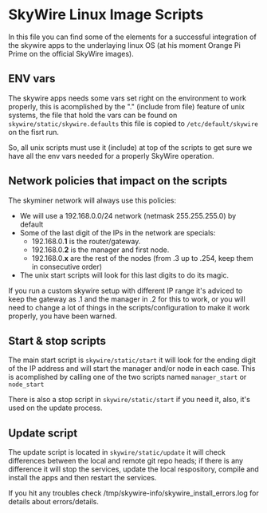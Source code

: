 # SkyWire Linux Image Scripts

In this file you can find some of the elements for a successful integration of the skywire apps to the underlaying linux OS (at his moment Orange Pi Prime on the official SkyWire images).

## ENV vars

The skywire apps needs some vars set right on the environment to work properly, this is acomplished by the "." (include from file) feature of unix systems, the file that hold the vars can be found on ```skywire/static/skywire.defaults``` this file is copied to ```/etc/default/skywire``` on the fisrt run.

So, all unix scripts must use it (include) at top of the scripts to get sure we have all the env vars needed for a properly SkyWire operation.

## Network policies that impact on the scripts

The skyminer network will always use this policies:

* We will use a 192.168.0.0/24 network (netmask 255.255.255.0) by default
* Some of the last digit of the IPs in the network are specials:
  * 192.168.0.**1** is the router/gateway.
  * 192.168.0.**2** is the manager and first node.
  * 192.168.0.**x** are the rest of the nodes (from .3 up to .254, keep them in consecutive order)
* The unix start scripts will look for this last digits to do its magic.

If you run a custom skywire setup with different IP range it's adviced to keep the gateway as .1 and the manager in .2 for this to work, or you will need to change a lot of things in the scripts/configuration to make it work properly, you have been warned.

## Start & stop scripts

The main start script is ```skywire/static/start``` it will look for the ending digit of the IP address and will start the manager and/or node in each case. This is acomplished by calling one of the two scripts named ```manager_start``` or ```node_start```

There is also a stop script in ```skywire/static/start``` if you need it, also, it's used on the update process.

## Update script

The update script is located in ```skywire/static/update``` it will check differences between the local and remote git repo heads; if there is any difference it will stop the services, update the local respository, compile and install the apps and then restart the services.

If you hit any troubles check /tmp/skywire-info/skywire_install_errors.log for details about errors/details.
